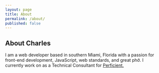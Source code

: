 ```yaml
---
layout: page
title: About
permalink: /about/
published: false
---
```

<section id="about" class="work">
  <h2>About Charles</h2>
  <p>I am a web developer based in southern Miami, Florida with a passion for front-end development, JavaScript, web standards, and great phở. I currently work on as a Technical Consultant for <a href="https://perficient.com">Perficient.</a></p>
<section>